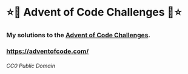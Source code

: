 ⭐🎄 Advent of Code Challenges 🎄⭐
====

### My solutions to the [Advent of Code Challenges](https://adventofcode.com/).

### https://adventofcode.com/

###### CC0 Public Domain
